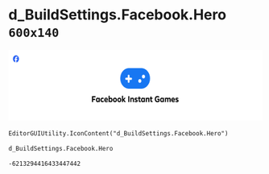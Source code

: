 # d_BuildSettings.Facebook.Hero `600x140`
<img src="/img/d_BuildSettings.Facebook.Hero.png" width=512 height=140>

``` CSharp
EditorGUIUtility.IconContent("d_BuildSettings.Facebook.Hero")
```
```
d_BuildSettings.Facebook.Hero
```
```
-6213294416433447442
```
